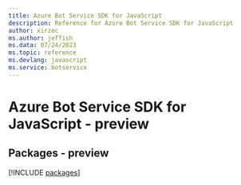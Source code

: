 ```yaml
---
title: Azure Bot Service SDK for JavaScript
description: Reference for Azure Bot Service SDK for JavaScript
author: xirzec
ms.author: jeffish
ms.data: 07/24/2023
ms.topic: reference
ms.devlang: javascript
ms.service: botservice
---
```

# Azure Bot Service SDK for JavaScript - preview
## Packages - preview
[!INCLUDE [packages](bot-service-index.md)]